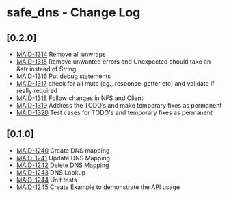 # safe_dns - Change Log

## [0.2.0]
- [MAID-1314](https://maidsafe.atlassian.net/browse/MAID-1314) Remove all unwraps
- [MAID-1315](https://maidsafe.atlassian.net/browse/MAID-1315) Remove unwanted errors and Unexpected should take an &str instead of String
- [MAID-1316](https://maidsafe.atlassian.net/browse/MAID-1316) Put debug statements
- [MAID-1317](https://maidsafe.atlassian.net/browse/MAID-1317) check for all muts (eg., response_getter etc) and validate if really required
- [MAID-1318](https://maidsafe.atlassian.net/browse/MAID-1318) Follow changes in NFS and Client
- [MAID-1319](https://maidsafe.atlassian.net/browse/MAID-1319) Address the TODO’s and make temporary fixes as permanent
- [MAID-1320](https://maidsafe.atlassian.net/browse/MAID-1320) Test cases for TODO's and temporary fixes as permanent

## [0.1.0]
- [MAID-1240](https://maidsafe.atlassian.net/browse/MAID-1240) Create DNS mapping
- [MAID-1241](https://maidsafe.atlassian.net/browse/MAID-1241) Update DNS Mapping
- [MAID-1242](https://maidsafe.atlassian.net/browse/MAID-1242) Delete DNS Mapping
- [MAID-1243](https://maidsafe.atlassian.net/browse/MAID-1243) DNS Lookup
- [MAID-1244](https://maidsafe.atlassian.net/browse/MAID-1244) Unit tests
- [MAID-1245](https://maidsafe.atlassian.net/browse/MAID-1245) Create Example to demonstrate the API usage
